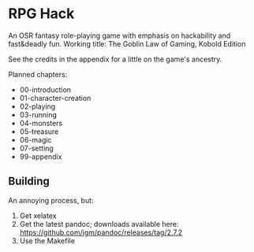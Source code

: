 # RPG Hack

An OSR fantasy role-playing game with emphasis on hackability and fast&deadly
fun. Working title: The Goblin Law of Gaming, Kobold Edition

See the credits in the appendix for a little on the game's ancestry.

Planned chapters:

- 00-introduction
- 01-character-creation
- 02-playing
- 03-running
- 04-monsters
- 05-treasure
- 06-magic
- 07-setting
- 99-appendix

## Building

An annoying process, but:

1. Get xelatex
2. Get the latest pandoc; downloads available here: https://github.com/jgm/pandoc/releases/tag/2.7.2
3. Use the Makefile
